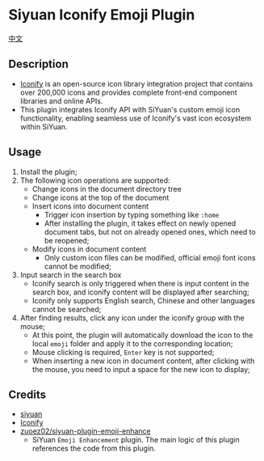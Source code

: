 # Siyuan Iconify Emoji Plugin

[中文](./README_zh_CN.md)

## Description

- [Iconify](https://iconify.design/) is an open-source icon library integration project that contains over 200,000 icons and provides complete front-end component libraries and online APIs.
- This plugin integrates Iconify API with SiYuan's custom emoji icon functionality, enabling seamless use of Iconify's vast icon ecosystem within SiYuan.

## Usage

1. Install the plugin;
2. The following icon operations are supported:
    - Change icons in the document directory tree
    - Change icons at the top of the document
    - Insert icons into document content
        - Trigger icon insertion by typing something like `:home`
        - After installing the plugin, it takes effect on newly opened document tabs, but not on already opened ones, which need to be reopened;
    - Modify icons in document content
        - Only custom icon files can be modified, official emoji font icons cannot be modified;
3. Input search in the search box
    - Iconify search is only triggered when there is input content in the search box, and iconify content will be displayed after searching;
    - Iconify only supports English search, Chinese and other languages cannot be searched;
4. After finding results, click any icon under the iconify group with the mouse;
    - At this point, the plugin will automatically download the icon to the local `emoji` folder and apply it to the corresponding location;
    - Mouse clicking is required, `Enter` key is not supported;
    - When inserting a new icon in document content, after clicking with the mouse, you need to input a space for the new icon to display;

## Credits

- [siyuan](https://github.com/siyuan-note/siyuan)
- [Iconify](https://iconify.design/)
- [zuoez02/siyuan-plugin-emoji-enhance](https://github.com/zuoez02/siyuan-plugin-emoji-enhance)
    - SiYuan `Emoji Enhancement` plugin. The main logic of this plugin references the code from this plugin.